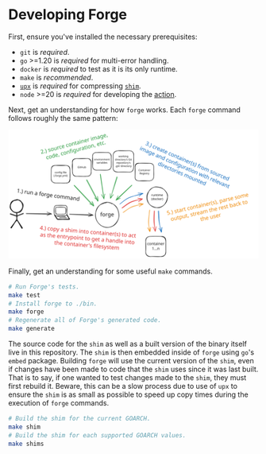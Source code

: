 # Developing Forge

First, ensure you've installed the necessary prerequisites:

- `git` is _required_.
- `go` >=1.20 is _required_ for multi-error handling.
- `docker` is _required_ to test as it is its only runtime.
- `make` is _recommended_.
- [`upx`](https://github.com/upx/upx) is _required_ for compressing [`shim`](https://github.com/frantjc/forge/blob/main/internal/cmd/shim/main.go).
- `node` >=20 is _required_ for developing the [action](https://github.com/frantjc/forge/blob/main/.github/actions/setup-forge).

Next, get an understanding for how `forge` works. Each `forge` command follows roughly the same pattern:

![Diagram](diagram.excalidraw.svg)

Finally, get an understanding for some useful `make` commands.

```sh
# Run Forge's tests.
make test
# Install forge to ./bin.
make forge
# Regenerate all of Forge's generated code.
make generate
```

The source code for the `shim` as well as a built version of the binary itself live in this repository. The `shim` is then embedded inside of `forge` using `go`'s `embed` package. Building `forge` will use the current version of the `shim`, even if changes have been made to code that the `shim` uses since it was last built. That is to say, if one wanted to test changes made to the `shim`, they must first rebuild it. Beware, this can be a slow process due to use of `upx` to ensure the `shim` is as small as possible to speed up copy times during the execution of `forge` commands.

```sh
# Build the shim for the current GOARCH.
make shim
# Build the shim for each supported GOARCH values.
make shims
```
